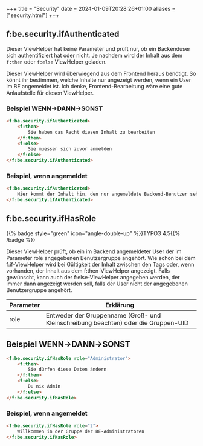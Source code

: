 +++
title = "Security"
date = 2024-01-09T20:28:26+01:00
aliases = ["security.html"]
+++

## f:be.security.ifAuthenticated

Dieser ViewHelper hat keine Parameter und prüft nur, ob ein Backenduser sich authentifiziert hat oder nicht. Je nachdem wird der Inhalt aus dem `f:then` oder `f:else` ViewHelper geladen.

Dieser ViewHelper wird überwiegend aus dem Frontend heraus benötigt. So könnt ihr bestimmen, welche Inhalte nur angezeigt werden, wenn ein User im BE angemeldet ist. Ich denke, Frontend-Bearbeitung wäre eine gute Anlaufstelle für diesen ViewHelper.

### Beispiel WENN->DANN->SONST

```html
<f:be.security.ifAuthenticated>
    <f:then>
        Sie haben das Recht diesen Inhalt zu bearbeiten
    </f:then>
    <f:else>
        Sie muessen sich zuvor anmelden
    </f:else>
</f:be.security.ifAuthenticated>
```

### Beispiel, wenn angemeldet

```html
<f:be.security.ifAuthenticated>
    Hier kommt der Inhalt hin, den nur angemeldete Backend-Benutzer sehen.
</f:be.security.ifAuthenticated>
```

## f:be.security.ifHasRole

{{% badge style="green" icon="angle-double-up" %}}TYPO3 4.5{{% /badge %}}

Dieser ViewHelper prüft, ob ein im Backend angemeldeter User der im Parameter role angegebenen Benutzergruppe angehört. Wie schon bei dem f:if-ViewHelper wird bei Gültigkeit der Inhalt zwischen den Tags oder, wenn vorhanden, der Inhalt aus dem f:then-ViewHelper angezeigt. Falls gewünscht, kann auch der f:else-ViewHelper angegeben werden, der immer dann angezeigt werden soll, falls der User nicht der angegebenen Benutzergruppe angehört.

| Parameter | Erklärung |
|-----------|-----------|
| role | Entweder der Gruppenname (Groß- und Kleinschreibung beachten) oder die Gruppen-UID |

## Beispiel WENN->DANN->SONST

```html
<f:be.security.ifHasRole role="Administrator">
    <f:then>
        Sie dürfen diese Daten ändern
    </f:then>
    <f:else>
        Du nix Admin
    </f:else>
</f:be.security.ifHasRole>
```

### Beispiel, wenn angemeldet

```html
<f:be.security.ifHasRole role="2">
    Willkommen in der Gruppe der BE-Administratoren
</f:be.security.ifHasRole>
```

